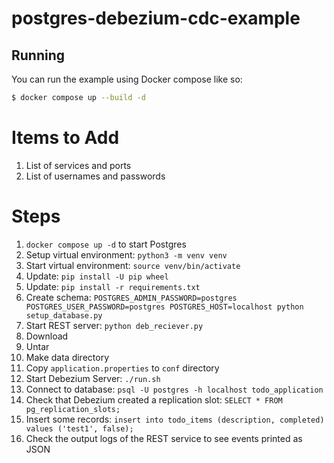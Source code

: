 # postgres-debezium-cdc-example

## Running
You can run the example using Docker compose like so:

```bash
$ docker compose up --build -d
```

# Items to Add
1. List of services and ports
1. List of usernames and passwords

# Steps

1. `docker compose up -d` to start Postgres
1. Setup virtual environment: `python3 -m venv venv`
1. Start virtual environment: `source venv/bin/activate`
1. Update: `pip install -U pip wheel`
1. Update: `pip install -r requirements.txt`
1. Create schema: `POSTGRES_ADMIN_PASSWORD=postgres POSTGRES_USER_PASSWORD=postgres POSTGRES_HOST=localhost python setup_database.py`
1. Start REST server: `python deb_reciever.py`
1. Download
1. Untar
1. Make data directory
1. Copy `application.properties` to `conf` directory
1. Start Debezium Server: `./run.sh`
1. Connect to database: `psql -U postgres -h localhost todo_application`
1. Check that Debezium created a replication slot: `SELECT * FROM pg_replication_slots;`
1. Insert some records: `insert into todo_items (description, completed) values ('test1', false);`
1. Check the output logs of the REST service to see events printed as JSON
